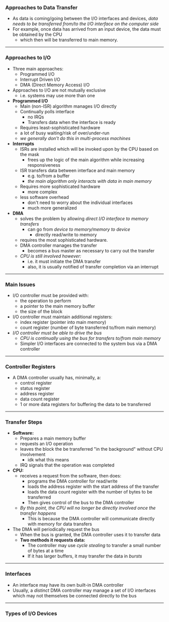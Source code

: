 ### Approaches to Data Transfer
- As data is coming/going between the I/O interfaces and devices, *data needs to be transferred from/to the I/O interface on the computer side*
- For example, once data has arrived from an input device, the data must be obtained by the CPU
	- which then will be transferred to main memory.
---
### Approaches to I/O
- Three main approaches:
	- Programmed I/O
	- Interrupt Driven I/O
	- DMA (Direct Memory Access) I/O
- Approaches to I/O are not mutually exclusive
	- i.e. systems may use more than one
- **Programmed I/O**
	- Main (non-ISR) algorithm manages I/O directly
	- Continually polls interface
		- no IRQs
		- Transfers data when the interface is ready
	- Requires least-sophisticated hardware
	- a lot of busy waiting/risk of over/under-run
	- *we generally don't do this in multi-process machines*
- **Interrupts**
	- ISRs are installed which will be invoked upon by the CPU based on the mask
		- frees up the logic of the main algorithm while increasing responsiveness
	- ISR transfers data between interface and main memory
		- e.g. to/from a buffer
		- *the main algorithm only interacts with data in main memory*
	- Requires more sophisticated hardware
		- more complex
	- less software overhead
		- don't need to worry about the individual interfaces
		- much more generalized 
- **DMA**
	- solves the problem by allowing *direct I/O interface to memory transfers*
		- can go from *device to memory/memory to device*
			- directly read/write to memory
	- requires the most sophisticated hardware.
	- DMA controller manages the transfer
		- becomes a bus master as necessary to carry out the transfer
	- *CPU is still involved however:*
		- i.e. it must initiate the DMA transfer
		- also, it is usually notified of transfer completion via an interrupt
---
### Main Issues
- I/O controller must be provided with:
	- the operation to perform
	- a pointer to the main memory buffer
	- the size of the block
- I/O controller must maintain additional registers:
	- index register   (pointer into main memory)
	- count register   (number of byte transferred to/from main memory)
- *I/O controller must be able to drive the bus*
	- *CPU is continually using the bus for transfers to/from main memory*
	- Simpler I/O interfaces are connected to the system bus via a DMA controller
---
### Controller Registers
- A DMA controller usually has, minimally, a:
	- control register
	- status register
	- address register
	- data count register
	- 1 or more data registers for buffering the data to be transferred
---
### Transfer Steps
- **Software:**
	- Prepares a main memory buffer
	- requests an I/O operation
	- leaves the block the be transferred "in the background" without CPU involvement
		- idk what this means
	- IRQ signals that the operation was completed
- **CPU:**
	- receives a request from the software, then does:
		- programs the DMA controller for read/write
		- loads the address register with the start address of the transfer
		- loads the data count register with the number of bytes to be transferred
		- Then gives control of the bus to the DMA controller
	- *By this point, the CPU will no longer be directly involved once the transfer happens*
		- This is because the DMA controller will communicate directly with memory for data transfers
- The DMA will periodically request the bus
	- When the bus is granted, the DMA controller uses it to transfer data
	- **Two methods it requests data:**
		- The controller may use *cycle stealing* to transfer a small number of bytes at a time
		- If it has larger buffers, it may transfer the data in *bursts*
---
### Interfaces
- An interface may have its own built-in DMA controller
- Usually, a *distinct* DMA controller may manage a set of I/O interfaces which may not themselves be connected directly to the bus
---
### Types of I/O Devices
